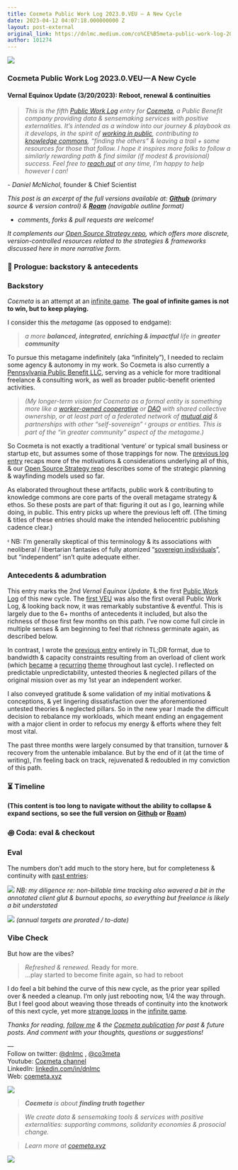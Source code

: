 ```yaml
---
title: Coεmeta Public Work Log 2023.0.VEU — A New Cycle
date: 2023-04-12 04:07:18.000000000 Z
layout: post-external
original_link: https://dnlmc.medium.com/co%CE%B5meta-public-work-log-2023-0-veu-a-new-cycle-96bebba94952?source=rss-2d441c4de574------2
author: 101274
---
```


![](https://cdn-images-1.medium.com/proxy/1*P91qv0JcwEZSmHc8VI1zsg.png)

### Coεmeta Public Work Log 2023.0.VEU — A New Cycle

#### Vernal Equinox Update (3/20/2023): Reboot, renewal & continuities

> _This is the fifth_ [_Public Work Log_](https://github.com/coemeta/public-work-log/) _entry for_ [_Coεmeta_](https://coemeta.xyz/)_, a Public Benefit company providing data & sensemaking services with positive externalities. It’s intended as a window into our journey & playbook as it develops, in the spirit of_ [_working in public_](https://nesslabs.com/work-in-public)_, contributing to_ [_knowledge commons_](https://en.wikipedia.org/wiki/Knowledge_commons)_, “finding the others” & leaving a trail + some resources for those that follow. I hope it inspires more folks to follow a similarly rewarding path & find similar (if modest & provisional) success. Feel free to_ [_reach out_](mailto:daniel@coemeta.com) _at any time, I’m happy to help however I can!_

_- Daniel McNichol_, founder & Chief Scientist

_This post is an excerpt of the full versions available at:_ [**_Github_**](https://github.com/coemeta/public-work-log/blob/main/2023.0.veu.md) _(primary source & version control) &_ [**_Roam_**](https://roamresearch.com/#/app/coemeta/page/Ymy7-ezjS) _(navigable outline format)_

- _comments, forks & pull requests are welcome!_

_It complements our_ [_Open Source Strategy repo_](https://github.com/coemeta/open-source-strategy)_, which offers more discrete, version-controlled resources related to the strategies & frameworks discussed here in more narrative form._

### 📜 Prologue: backstory & antecedents

### Backstory

_Coεmeta_ is an attempt at an [infinite game](https://en.wikipedia.org/wiki/Finite_and_Infinite_Games). **The goal of infinite games is not to win, but to keep playing.**

I consider this the _metagame_ (as opposed to endgame):

> _a more_ **_balanced, integrated, enriching & impactful_** _life in_ **_greater community_**

To pursue this metagame indefinitely (aka “infinitely”), I needed to reclaim some agency & autonomy in my work. So Coεmeta is also currently a [Pennsylvania Public Benefit LLC](https://coemeta.notion.site/coemeta/Co-meta-co-eh-meta-Data-Sensemaking-Services-9b764a49e7644703a64eda8f95084156#b97ace661ee84e81816b67d947ddbf53), serving as a vehicle for more traditional freelance & consulting work, as well as broader public-benefit oriented activities.

> _(My longer-term vision for Coεmeta as a formal entity is something more like a_ [_worker-owned cooperative_](https://institute.coop/what-worker-cooperative) _or_ [_DAO_](https://en.wikipedia.org/wiki/Decentralized_autonomous_organization) _with shared collective ownership, or at least part of a federated network of_ [_mutual aid_](https://en.wikipedia.org/wiki/Mutual_aid_%28organization_theory%29) _& partnerships with other “self-sovereign” ᵋ groups or entities. This is part of the “in greater community” aspect of the metagame.)_

So Coεmeta is not exactly a traditional ‘venture’ or typical small business or startup etc, but assumes some of those trappings for now. The [previous log entry](https://github.com/coemeta/public-work-log/blob/main/2022.0.veu.md) recaps more of the motivations & considerations underlying all of this, & our [Open Source Strategy repo](https://github.com/coemeta/open-source-strategy) describes some of the strategic planning & wayfinding models used so far.

As elaborated throughout these artifacts, public work & contributing to knowledge commons are core parts of the overall metagame strategy & ethos. So these posts are part of that: figuring it out as I go, learning while doing, in public. This entry picks up where the previous left off. (The timing & titles of these entries should make the intended heliocentric publishing cadence clear.)

ᵋ NB: I’m generally skeptical of this terminology & its associations with neoliberal / libertarian fantasies of fully atomized “[sovereign individuals](https://www.radicalxchange.org/media/blog/sovereign-nonsense/)”, but “independent” isn’t quite adequate either.

### Antecedents & adumbration

This entry marks the 2nd _Vernal Equinox Update_, & the first [Public Work Log](https://github.com/coemeta/public-work-log) of this new cycle. The [first VEU](https://github.com/coemeta/public-work-log/blob/main/2022.0.veu.md) was also the first overall Public Work Log, & looking back now, it was remarkably substantive & eventful. This is largely due to the 6+ months of antecedents it included, but also the richness of those first few months on this path. I’ve now come full circle in multiple senses & am beginning to feel that richness germinate again, as described below.

In contrast, I wrote the [previous entry](https://github.com/coemeta/public-work-log/blob/main/2022.1.msu.md) entirely in TL;DR format, due to bandwidth & capacity constraints resulting from an overload of client work (which [became](https://github.com/coemeta/public-work-log/blob/main/2022.0.veu.md#%E2%8F%B3-timeline) a [recurring](https://github.com/coemeta/public-work-log/blob/main/2022.1.msu.md#eval) [theme](https://github.com/coemeta/public-work-log/blob/main/2022.3.wsu.md#%F0%9F%93%9C-prologue--epilogue-%E2%99%BB%EF%B8%8F-a-tldr) throughout last cycle). I reflected on predictable unpredictability, untested theories & neglected pillars of the original mission over as my 1st year an independent worker.

I also conveyed gratitude & some validation of my initial motivations & conceptions, & yet lingering dissatisfaction over the aforementioned untested theories & neglected pillars. So in the new year I made the difficult decision to rebalance my workloads, which meant ending an engagement with a major client in order to refocus my energy & efforts where they felt most vital.

The past three months were largely consumed by that transition, turnover & recovery from the untenable imbalance. But by the end of it (at the time of writing), I’m feeling back on track, rejuvenated & redoubled in my conviction of this path.

### ⏳ Timeline

#### (This content is too long to navigate without the ability to collapse & expand sections, so see the full version on [Github](https://github.com/coemeta/public-work-log/blob/main/2023.0.veu.md) or [Roam](https://roamresearch.com/#/app/coemeta/page/Ymy7-ezjS))

### ꩜ Coda: eval & checkout

### Eval

The numbers don’t add much to the story here, but for completeness & continuity with [past entries](https://github.com/coemeta/public-work-log):

![](https://cdn-images-1.medium.com/max/1024/0*hOdXEySohy3UsqY7.png)
_NB: my diligence re: non-billable time tracking also wavered a bit in the annotated client glut & burnout epochs, so everything but freelance is likely a bit understated_

![](https://cdn-images-1.medium.com/max/1024/0*j1e404oNzmEUugz4.png)
_(annual targets are prorated / to-date)_

### Vibe Check

But how are the vibes?

> _Refreshed & renewed._ Ready for more.  
> …play started to become finite again, so had to reboot

I do feel a bit behind the curve of this new cycle, as the prior year spilled over & needed a cleanup. I’m only just rebooting now, 1/4 the way through. But I feel good about weaving those threads of continuity into the knotwork of this next cycle, yet more [strange loops](https://en.wikipedia.org/wiki/Strange_loop) in the [infinite game](https://github.com/coemeta/public-work-log/blob/main/2023.0.veu.md#backstory).

_Thanks for reading,_ [_follow me_](https://medium.com/@dnlmc) _& the_ [_Coεmeta publication_](https://medium.com/coemeta) _for past & future posts. And comment with your thoughts, questions or suggestions!_

—   
Follow on twitter: [@dnlmc](https://twitter.com/dnlmc) , [@co3meta](https://twitter.com/co3meta)  
Youtube: [Co](https://www.youtube.com/channel/UC4iMnRK0MisgBQlpr2kjbQQ)[_ε_](https://medium.com/coemeta)[meta channel](https://www.youtube.com/channel/UC4iMnRK0MisgBQlpr2kjbQQ)  
LinkedIn: [linkedin.com/in/dnlmc](http://www.linkedin.com/in/dnlmc)  
Web: [coemeta.xyz](https://coemeta.xyz/)

![](https://cdn-images-1.medium.com/max/1024/0*OqbqL6M2f4HrOKDA.png)

> **_Coεmeta_** _is about_ **_finding truth together_**

> _We create data & sensemaking tools & services with positive externalities: supporting commons, solidarity economies & prosocial change._

> _Learn more at_ [_coemeta.xyz_](https://coemeta.xyz/)

 ![](https://medium.com/_/stat?event=post.clientViewed&referrerSource=full_rss&postId=96bebba94952)